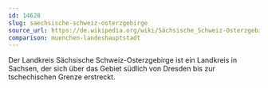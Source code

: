 ```yaml
---
id: 14628
slug: saechsische-schweiz-osterzgebirge
source_url: https://de.wikipedia.org/wiki/Sächsische_Schweiz-Osterzgebirge
comparison: muenchen-landeshauptstadt
---
```


Der Landkreis Sächsische Schweiz-Osterzgebirge ist ein Landkreis in Sachsen, der sich über das Gebiet südlich von Dresden bis zur tschechischen Grenze erstreckt.
